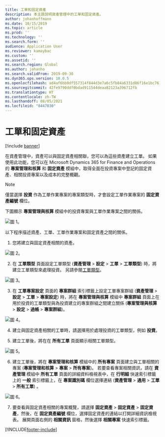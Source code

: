 ```yaml
---
title: 工單和固定資產
description: 本主題說明資產管理中的工單和固定資產。
author: johanhoffmann
ms.date: 10/15/2019
ms.topic: article
ms.prod: ''
ms.technology: ''
ms.search.form: ''
audience: Application User
ms.reviewer: kamaybac
ms.custom: ''
ms.assetid: ''
ms.search.region: Global
ms.author: johanho
ms.search.validFrom: 2019-09-30
ms.dyn365.ops.version: 10.0.5
ms.openlocfilehash: ad4af6bb0df557314f844d3e7a6c5fb84a6331d86f16e1bc76150f78ce3039e4
ms.sourcegitcommit: 42fe9790ddf0bdad911544deaa82123a396712fb
ms.translationtype: HT
ms.contentlocale: zh-TW
ms.lasthandoff: 08/05/2021
ms.locfileid: "8447030"
---
```

# <a name="work-orders-and-fixed-assets"></a>工單和固定資產

[!include [banner](../../includes/banner.md)]


在資產管理中，資產可以與固定資產相關聯，您可以為這些資產建立工單。 如果使用此功能，您可以在 Microsoft Dynamics 365 for Finance and Operations 的 **專案管理和核算** 和 **固定資產** 模組中，取得全面在投資專案中登記的固定資產、相關投資專案以及成本的完整概觀。

>[!NOTE]
>僅當選擇 **投資** 作為工單作業專案的專案類型時，才會設定工單作業專案的 **固定資產編號** 欄位。

下圖顯示 **專案管理與核算** 模組中的投資專案與工單作業專案之間的關係。

![圖 1。](media/24-work-orders.png)

以下程序描述資產、工單、工單作業專案和固定資產之間的關係。

1. 您將建立與固定資產相關的資產。

![圖 2。](media/25-work-orders.png)

2. 在 **工單類型** 頁面設定工單類型 (**資產管理** > **設定** > **工單** > **工單類型**) 時，將建立工單類型來處理投資。 另請參閱[工單類型](../setup-for-work-orders/work-order-types.md)。

![圖 3。](media/26-work-orders.png)

3. 在 **工單專案設定** 頁面的 **專案群組** 索引標籤上設定工單專案群組 (**資產管理** > **設定** > **工單** > **專案設定**) 時，將在 **專案管理與核算** 模組中 **專案群組** 頁面上在用於投資的工單類型與為投資建立的專案群組之間建立關係 (**專案管理與核算** > **設定** > **過帳** > **專案群組**)。

![圖 4。](media/27-work-orders.png)

4. 建立與固定資產相關的工單時，請選擇用於處理投資的工單類型，例如 **投資**。

5. 建立工單後，將在在 **所有工單** 頁面顯示相關工單類型。

![圖 5。](media/28-work-orders.png)

6. 建立工單後，將在 **專案管理和核算** 模組中的 **所有專案** 頁面建立與工單相關的專案 (**專案管理和核算** > **專案** > **所有專案**)。 若要查看專案相關資訊，請在 **資產管理** 模組中 **所有工單** 頁面的詳細資料檢視表中，在 **行明細** 快速索引標籤上的 **一般** 索引標籤上，在 **專案識別碼** 欄位選擇連結 (**資產管理** > **通用** > **工單** > **所有工單**) 。

![圖 6。](media/29-work-orders.png)

7. 要查看與固定資產相關的專案概覽，請選擇 **固定資產** > **固定資產** > **固定資產**，然後，在 **固定資產編號** 欄位，選擇固定資產的連結以打開詳細資訊檢視表。 展開頁面右側的 **相關資訊** 窗格，然後選擇 **相關專案** 快速索引標籤。



[!INCLUDE[footer-include](../../../includes/footer-banner.md)]